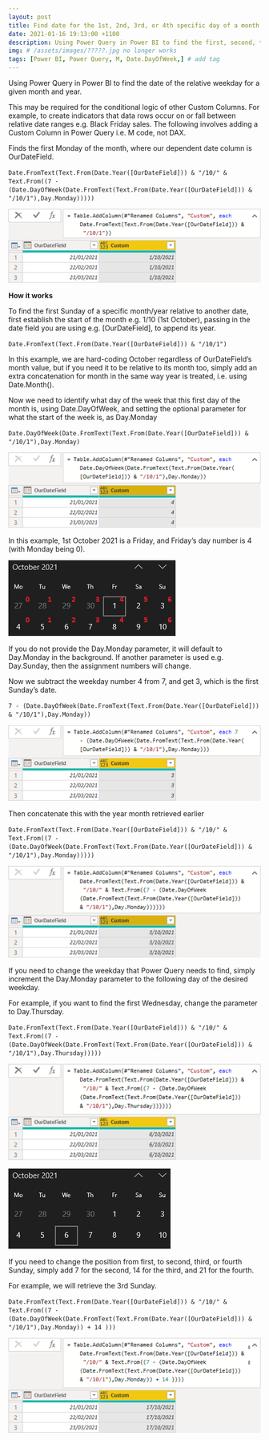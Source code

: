 ```yaml
---
layout: post
title: Find date for the 1st, 2nd, 3rd, or 4th specific day of a month
date: 2021-01-16 19:13:00 +1100
description: Using Power Query in Power BI to find the first, second, third or fourth specific day e.g. Sunday of a month/year, based on another date column. # Add post description (optional)
img: # /assets/images/?????.jpg no longer works
tags: [Power BI, Power Query, M, Date.DayOfWeek,] # add tag
---
```


Using Power Query in Power BI to find the date of the relative weekday for a given month and year.


This may be required for the conditional logic of other Custom Columns. For example, to create indicators that data rows occur on or fall between relative date ranges e.g. Black Friday sales. The following involves adding a Custom Column in Power Query i.e. M code, not DAX.

Finds the first Monday of the month, where our dependent date column is OurDateField.

`Date.FromText(Text.From(Date.Year([OurDateField])) & "/10/" & Text.From((7 - (Date.DayOfWeek(Date.FromText(Text.From(Date.Year([OurDateField])) & "/10/1"),Day.Monday)))))`

![Power Query: 1st Sunday of month](https://github.com/datamesse/blog/blob/master/assets/images/blog/2021-01-16-power-bi-find-1st-2nd-3rd-specific-day-of-a-month/1.png)

**How it works**

To find the first Sunday of a specific month/year relative to another date, first establish the start of the month e.g. 1/10 (1st October), passing in the date field you are using e.g. [OurDateField], to append its year.

`Date.FromText(Text.From(Date.Year([OurDateField])) & "/10/1")`

 In this example, we are hard-coding October regardless of OurDateField’s month value, but if you need it to be relative to its month too, simply add an extra concatenation for month in the same way year is treated, i.e. using Date.Month().

Now we need to identify what day of the week that this first day of the month is, using Date.DayOfWeek, and setting the optional parameter for what the start of the week is, as Day.Monday

`Date.DayOfWeek(Date.FromText(Text.From(Date.Year([OurDateField])) & "/10/1"),Day.Monday)`

![Power Query: Day of week number](https://github.com/datamesse/blog/blob/master/assets/images/blog/2021-01-16-power-bi-find-1st-2nd-3rd-specific-day-of-a-month/2.png)

 
In this example, 1st October 2021 is a Friday, and Friday’s day number is 4 (with Monday being 0).

![Calendar: Weekday of 1st day of month](https://github.com/datamesse/blog/blob/master/assets/images/blog/2021-01-16-power-bi-find-1st-2nd-3rd-specific-day-of-a-month/3.png)

If you do not provide the Day.Monday parameter, it will default to Day.Monday in the background. If another parameter is used e.g. Day.Sunday, then the assignment numbers will change.

Now we subtract the weekday number 4 from 7, and get 3, which is the first Sunday’s date.

`7 - (Date.DayOfWeek(Date.FromText(Text.From(Date.Year([OurDateField])) & "/10/1"),Day.Monday))`

![Power Query: Date of 1st Sunday](https://github.com/datamesse/blog/blob/master/assets/images/blog/2021-01-16-power-bi-find-1st-2nd-3rd-specific-day-of-a-month/4.png)

Then concatenate this with the year month retrieved earlier

`Date.FromText(Text.From(Date.Year([OurDateField])) & "/10/" & Text.From((7 - (Date.DayOfWeek(Date.FromText(Text.From(Date.Year([OurDateField])) & "/10/1"),Day.Monday)))))`

![Power Query: Concatenate the month year to the date](https://github.com/datamesse/blog/blob/master/assets/images/blog/2021-01-16-power-bi-find-1st-2nd-3rd-specific-day-of-a-month/5.png)

If you need to change the weekday that Power Query needs to find, simply increment the Day.Monday parameter to the following day of the desired weekday.

For example, if you want to find the first Wednesday, change the parameter to Day.Thursday.

`Date.FromText(Text.From(Date.Year([OurDateField])) & "/10/" & Text.From((7 - (Date.DayOfWeek(Date.FromText(Text.From(Date.Year([OurDateField])) & "/10/1"),Day.Thursday)))))`

![Power Query: 1st Wednesday of month](https://github.com/datamesse/blog/blob/master/assets/images/blog/2021-01-16-power-bi-find-1st-2nd-3rd-specific-day-of-a-month/6.png)

![Calendar: 1st Wednesday of the month](https://github.com/datamesse/blog/blob/master/assets/images/blog/2021-01-16-power-bi-find-1st-2nd-3rd-specific-day-of-a-month/7.png)

If you need to change the position from first, to second, third, or fourth Sunday, simply add 7 for the second, 14 for the third, and 21 for the fourth.

For example, we will retrieve the 3rd Sunday.

`Date.FromText(Text.From(Date.Year([OurDateField])) & "/10/" & Text.From((7 - (Date.DayOfWeek(Date.FromText(Text.From(Date.Year([OurDateField])) & "/10/1"),Day.Monday)) + 14 )))`

![Calendar: 3rd Sunday of the month](https://github.com/datamesse/blog/blob/master/assets/images/blog/2021-01-16-power-bi-find-1st-2nd-3rd-specific-day-of-a-month/8.png)